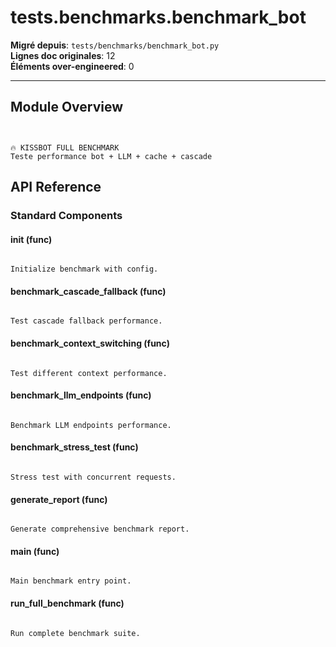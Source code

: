 # tests.benchmarks.benchmark_bot

**Migré depuis**: `tests/benchmarks/benchmark_bot.py`  
**Lignes doc originales**: 12  
**Éléments over-engineered**: 0  

---

## Module Overview

```text


🔥 KISSBOT FULL BENCHMARK
Teste performance bot + LLM + cache + cascade

```

## API Reference

### Standard Components

#### __init__ (func)

```text

Initialize benchmark with config.

```

#### benchmark_cascade_fallback (func)

```text

Test cascade fallback performance.

```

#### benchmark_context_switching (func)

```text

Test different context performance.

```

#### benchmark_llm_endpoints (func)

```text

Benchmark LLM endpoints performance.

```

#### benchmark_stress_test (func)

```text

Stress test with concurrent requests.

```

#### generate_report (func)

```text

Generate comprehensive benchmark report.

```

#### main (func)

```text

Main benchmark entry point.

```

#### run_full_benchmark (func)

```text

Run complete benchmark suite.

```
